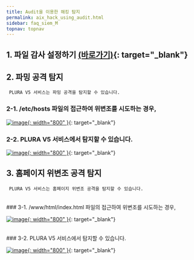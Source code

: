 ```yaml
---
title: Audit을 이용한 해킹 탐지
permalink: aix_hack_using_audit.html
sidebar: faq_siem_M
topnav: topnav
---
```


## 1. 파일 감사 설정하기 [(바로가기)](https://qubitsec.github.io/chk_file_audit_log_set.html){: target="_blank"}

## 2. 파밍 공격 탐지

     PLURA V5 서비스는 파밍 공격을 탐지할 수 있습니다.

### 2-1. /etc/hosts 파일의 접근하여 위변조를 시도하는 경우,

[![image](/docs/images/Additianal/aix/1.png){: width="800" }](/docs/images/Additianal/aix/1.png){: target="_blank"}


### 2-2.  PLURA V5 서비스에서 탐지할 수 있습니다.

[![image](/docs/images/Additianal/aix/2.png){: width="800" }](/docs/images/Additianal/aix/2.png){: target="_blank"}

 

## 3. 홈페이지 위변조 공격 탐지

     PLURA V5 서비스는 홈페이지 위변조 공격을 탐지할 수 있습니다.

<br />
### 3-1. /www/html/index.html 파일의 접근하여 위변조를 시도하는 경우,

[![image](/docs/images/Additianal/aix/3.png){: width="800" }](/docs/images/Additianal/aix/3.png){: target="_blank"}

<br />
### 3-2. PLURA V5 서비스에서 탐지할 수 있습니다.

[![image](/docs/images/Additianal/aix/4.png){: width="800" }](/docs/images/Additianal/aix/4.png){: target="_blank"}
